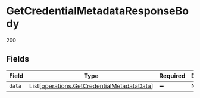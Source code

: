 # GetCredentialMetadataResponseBody

200


## Fields

| Field                                                                                              | Type                                                                                               | Required                                                                                           | Description                                                                                        |
| -------------------------------------------------------------------------------------------------- | -------------------------------------------------------------------------------------------------- | -------------------------------------------------------------------------------------------------- | -------------------------------------------------------------------------------------------------- |
| `data`                                                                                             | List[[operations.GetCredentialMetadataData](../../models/operations/getcredentialmetadatadata.md)] | :heavy_minus_sign:                                                                                 | N/A                                                                                                |